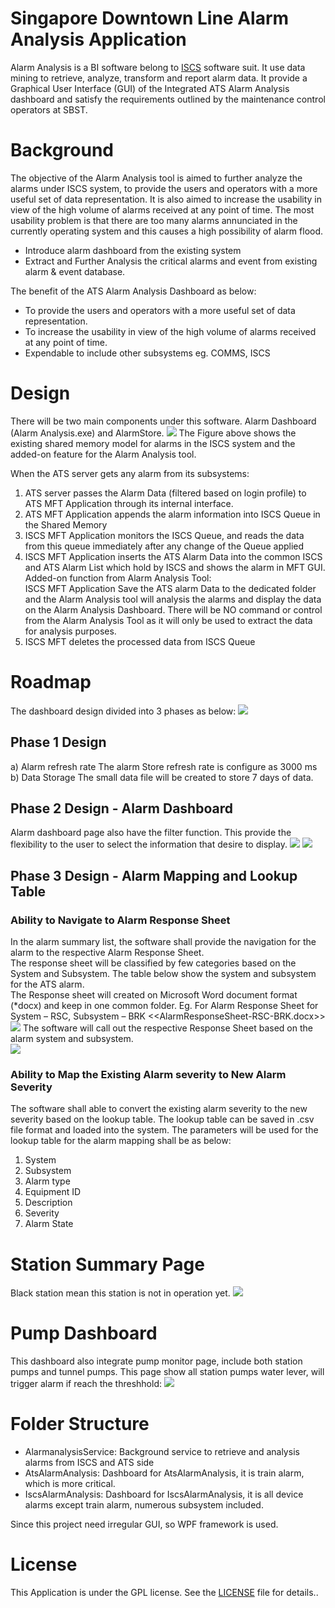 # Singapore Downtown Line Alarm Analysis Application
Alarm Analysis is a BI software belong to [ISCS](https://github.com/zhanghongzhi1234/ISCS-demo) software suit. It use data mining to retrieve, analyze, transform and report alarm data. It provide a Graphical User Interface (GUI) of the Integrated ATS Alarm Analysis dashboard and satisfy the requirements outlined by the maintenance control operators at SBST. 

# Background
The objective of the Alarm Analysis tool is aimed to further analyze the alarms under ISCS system, to provide the users and operators with a more useful set of data representation. It is also aimed to increase the usability in view of the high volume of alarms received at any point of time. The most usability problem is that there are too many alarms annunciated in the currently operating system and this causes a high possibility of alarm flood.
+	Introduce alarm dashboard from the existing system
+	Extract and Further Analysis the critical alarms and event from existing alarm & event database.

The benefit of the ATS Alarm Analysis Dashboard as below:
+	To provide the users and operators with a more useful set of data representation.
+	To increase the usability in view of the high volume of alarms received at any point of time.
+	Expendable to include other subsystems eg. COMMS, ISCS

# Design
There will be two main components under this software. Alarm Dashboard (Alarm Analysis.exe) and AlarmStore.
![](./docs/images/Design.png)
The Figure above shows the existing shared memory model for alarms in the ISCS system and the added-on feature for the Alarm Analysis tool. 

When the ATS server gets any alarm from its subsystems:
1)	ATS server passes the Alarm Data (filtered based on login profile) to ATS MFT Application through its internal interface.
2)	ATS MFT Application appends the alarm information into ISCS Queue in the Shared Memory
3)	ISCS MFT Application monitors the ISCS Queue, and reads the data from this queue immediately after any change of the Queue applied
4)	ISCS MFT Application inserts the ATS Alarm Data into the common ISCS and ATS Alarm List which hold by ISCS and shows the alarm in MFT GUI.
Added-on function from Alarm Analysis Tool:  
ISCS MFT Application Save the ATS alarm Data to the dedicated folder and the Alarm Analysis tool will analysis the alarms and display the data on the Alarm Analysis Dashboard. There will be NO command or control from the Alarm Analysis Tool as it will only be used to extract the data for analysis purposes.
5)	ISCS MFT deletes the processed data from ISCS Queue

# Roadmap
The dashboard design divided into 3 phases as below:
![](./docs/images/Roadmap.png)

##	Phase 1 Design 
a)	Alarm refresh rate
The alarm Store refresh rate is configure as 3000 ms  
b)	Data Storage
The small data file will be created to store 7 days of data.

##	Phase 2 Design - Alarm Dashboard
Alarm dashboard page also have the filter function. This provide the flexibility to the user to select the information that desire to display.
![](./docs/images/AtsPage1.png)
![](./docs/images/AtsFilter.png)

##	Phase 3 Design - Alarm Mapping and Lookup Table

###	Ability to Navigate to Alarm Response Sheet 

In the alarm summary list, the software shall provide the navigation for the alarm to the respective Alarm Response Sheet.  
The response sheet will be classified by few categories based on the System and Subsystem. The table below show the system and subsystem for the ATS alarm.  
The Response sheet will created on Microsoft Word document format (*docx) and keep in one common folder.
Eg. For Alarm Response Sheet for System – RSC, Subsystem – BRK 
  	      <<AlarmResponseSheet-RSC-BRK.docx>>  
![](./docs/images/AlarmResponse.png)
The software will call out the respective Response Sheet based on the alarm system and subsystem.  
![](./docs/images/ATSPage2.png)

### Ability to Map the Existing Alarm severity to New Alarm Severity 

The software shall able to convert the existing alarm severity to the new severity based on the lookup table. The lookup table can be saved in .csv file format and loaded into the system.
The parameters will be used for the lookup table for the alarm mapping shall be as below:
1)	System
2)	Subsystem
3)	Alarm type
4)	Equipment ID
5)	Description
6)	Severity
7)	Alarm State
# Station Summary Page
Black station mean this station is not in operation yet.
![](./docs/images/StationSummary.png)
# Pump Dashboard
This dashboard also integrate pump monitor page, include both station pumps and tunnel pumps. This page  show all station pumps water lever, will trigger alarm if reach the threshhold: 
![](./docs/images/PumpDashboard.png)

# Folder Structure
- AlarmanalysisService: Background service to retrieve and analysis alarms from ISCS and ATS side
- AtsAlarmAnalysis: Dashboard for AtsAlarmAnalysis, it is train alarm, which is more critical.
- IscsAlarmAnalysis: Dashboard for IscsAlarmAnalysis, it is all device alarms except train alarm, numerous subsystem included.

Since this project need irregular GUI, so WPF framework is used.

# License
This Application is under the GPL license. See the [LICENSE](LICENSE) file for details..